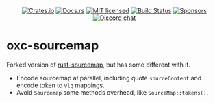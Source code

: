 <div align="center">

[![Crates.io][crates-badge]][crates-url]
[![Docs.rs][docs-badge]][docs-url]
[![MIT licensed][license-badge]][license-url]
[![Build Status][ci-badge]][ci-url]
[![Sponsors][sponsors-badge]][sponsors-url]
[![Discord chat][discord-badge]][discord-url]
<!-- [![Code Coverage][code-coverage-badge]][code-coverage-url] -->
<!-- [![CodSpeed Badge][codspeed-badge]][codspeed-url] -->

</div>

# oxc-sourcemap

Forked version of [rust-sourcemap](https://github.com/getsentry/rust-sourcemap), but has some different with it.

- Encode sourcemap at parallel, including quote `sourceContent` and encode token to `vlq` mappings.
- Avoid `Sourcemap` some methods overhead, like `SourceMap::tokens()`.

[discord-badge]: https://img.shields.io/discord/1079625926024900739?logo=discord&label=Discord
[discord-url]: https://discord.gg/9uXCAwqQZW
[license-badge]: https://img.shields.io/badge/license-MIT-blue.svg
[license-url]: https://github.com/oxc-project/oxc-sourcemap/blob/main/LICENSE
[ci-badge]: https://github.com/oxc-project/oxc-sourcemap/actions/workflows/ci.yml/badge.svg?event=push&branch=main
[ci-url]: https://github.com/oxc-project/oxc-sourcemap/actions/workflows/ci.yml?query=event%3Apush+branch%3Amain
[code-coverage-badge]: https://codecov.io/github/oxc-project/oxc-sourcemap/branch/main/graph/badge.svg
[code-coverage-url]: https://codecov.io/gh/oxc-project/oxc-sourcemap
[sponsors-badge]: https://img.shields.io/github/sponsors/Boshen
[sponsors-url]: https://github.com/sponsors/Boshen
[codspeed-badge]: https://img.shields.io/endpoint?url=https://codspeed.io/badge.json
[codspeed-url]: https://codspeed.io/oxc-project/oxc-sourcemap
[crates-badge]: https://img.shields.io/crates/d/oxc_sourcemap?label=crates.io
[crates-url]: https://crates.io/crates/oxc_sourcemap
[docs-badge]: https://img.shields.io/docsrs/oxc_sourcemap
[docs-url]: https://docs.rs/oxc_sourcemap
